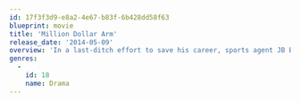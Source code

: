 ```yaml
---
id: 17f3f3d9-e8a2-4e67-b83f-6b428dd58f63
blueprint: movie
title: 'Million Dollar Arm'
release_date: '2014-05-09'
overview: 'In a last-ditch effort to save his career, sports agent JB Bernstein (Jon Hamm) dreams up a wild game plan to find Major League Baseball’s next great pitcher from a pool of cricket players in India. He soon discovers two young men who can throw a fastball but know nothing about the game of baseball. Or America. It’s an incredible and touching journey that will change them all — especially JB, who learns valuable lessons about teamwork, commitment and family.'
genres:
  -
    id: 18
    name: Drama
---
```

